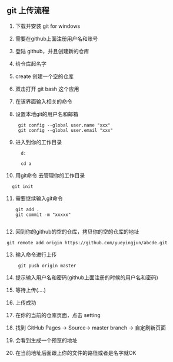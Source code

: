 ## git 上传流程

1.  下载并安装 git for windows

2.  需要在github上面注册用户名和账号

3.  登陆 github，并且创建新的仓库

4.  给仓库起名字

5. create 创建一个空的仓库

6. 双击打开 git bash  这个应用

7. 在该界面输入相关的命令

8. 设置本地git的用户名和邮箱

    ```
     git config --global user.name "xxx"
     git config --global user.email "xxx"

    ```
    
9. 进入到你的工作目录

    ```
      d:
      
      cd a
    ```
    
10. 用git命令 去管理你的工作目录

   ``` 
     git init
   ```
11. 需要继续输入git命令

    ```  
    git add .
    git commit -m "xxxxx"
    
    
    ```
    
12. 回到你的github的空的仓库，拷贝你的空的仓库的地址

   ``` 
   git remote add origin https://github.com/yueyingjun/abcde.git
   ```

13. 输入命令进行上传

    ``` 
     git push origin master
    ```
   
14. 提示输入用户名和密码(github上面注册的时候的用户名和密码)


15. 等待上传(....)


16. 上传成功

17. 在你的当前的仓库页面，点击 setting

18. 找到 GitHub Pages -> Source-> master branch  -> 自定刷新页面

19. 会看到生成一个预览的地址

20. 在当前地址后面跟上你的文件的路径或者是名字就OK

  